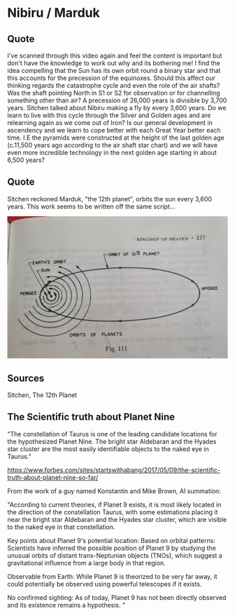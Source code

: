 # Nibiru / Marduk

## Quote

I've scanned through this video again and feel the content is important but don't have the knowledge to work out why and its bothering me! I find the idea compelling that the Sun has its own orbit round a binary star and that this accounts for the precession of the equinoxes. Should this affect our thinking regards the catastrophe cycle and even the role of the air shafts? Was the shaft pointing North in S1 or S2 for observation or for channelling something other than air? A precession of 26,000 years is divisible by 3,700 years. Sitchen talked about Nibiru making a fly by every 3,600 years. Do we learn to live with this cycle through the Silver and Golden ages and are relearning again as we come out of Iron? Is our general development in ascendency and we learn to cope better with each Great Year better each time. I.E the pyramids were constructed at the height of the last golden age (c.11,500 years ago according to the air shaft star chart) and we will have even more incredible technology in the next golden age starting in about 6,500 years?

## Quote

Sitchen reckoned Marduk, "the 12th planet", orbits the sun every 3,600 years. This work seems to be written off the same script...

![](img/marduk.jpg)

## Sources

Sitchen, The 12th Planet

## The Scientific truth about Planet Nine

"The constellation of Taurus is one of the leading candidate locations for the hypothesized Planet Nine. The bright star Aldebaran and the Hyades star cluster are the most easily identifiable objects to the naked eye in Taurus."

https://www.forbes.com/sites/startswithabang/2017/05/09/the-scientific-truth-about-planet-nine-so-far/

From the work of a guy named Konstantin and Mike Brown, AI summation:

"According to current theories, if Planet 9 exists, it is most likely located in the direction of the constellation Taurus, with some estimations placing it near the bright star Aldebaran and the Hyades star cluster, which are visible to the naked eye in that constellation. 

Key points about Planet 9's potential location:
Based on orbital patterns:
Scientists have inferred the possible position of Planet 9 by studying the unusual orbits of distant trans-Neptunian objects (TNOs), which suggest a gravitational influence from a large body in that region. 

Observable from Earth:
While Planet 9 is theorized to be very far away, it could potentially be observed using powerful telescopes if it exists. 

No confirmed sighting:
As of today, Planet 9 has not been directly observed and its existence remains a hypothesis. "